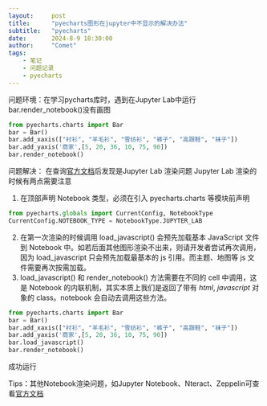 ```yaml
---
layout:     post
title:      "pyecharts图形在jupyter中不显示的解决办法"
subtitle:   "pyecharts"
date:       2024-8-9 18:30:00
author:     "Comet"
tags:
    - 笔记
    - 问题记录
    - pyecharts
---
```


问题环境：在学习pycharts库时，遇到在Jupyter Lab中运行bar.render_notebook()没有画图
```python
from pyecharts.charts import Bar
bar = Bar()
bar.add_xaxis(["衬衫", "羊毛衫", "雪纺衫", "裤子", "高跟鞋", "袜子"])
bar.add_yaxis('商家',[5, 20, 36, 10, 75, 90])
bar.render_notebook()
```

问题解决：
在查询<a href="https://pyecharts.org/#/zh-cn/notebook?id=jupyter-lab" target=“_blank”>官方文档</a>后发现是Jupyter Lab 渲染问题
Jupyter Lab 渲染的时候有两点需要注意
1. 在顶部声明 Notebook 类型，必须在引入 pyecharts.charts 等模块前声明
```python
from pyecharts.globals import CurrentConfig, NotebookType
CurrentConfig.NOTEBOOK_TYPE = NotebookType.JUPYTER_LAB
```
2. 在第一次渲染的时候调用 load_javascript() 会预先加载基本 JavaScript 文件到 Notebook 中。如若后面其他图形渲染不出来，则请开发者尝试再次调用，因为 load_javascript 只会预先加载最基本的 js 引用。而主题、地图等 js 文件需要再次按需加载。
3. load_javascript() 和 render_notebook() 方法需要在不同的 cell 中调用，这是 Notebook 的内联机制，其实本质上我们是返回了带有 _html_, _javascript_ 对象的 class。notebook 会自动去调用这些方法。
```python
from pyecharts.charts import Bar
bar = Bar()
bar.add_xaxis(["衬衫", "羊毛衫", "雪纺衫", "裤子", "高跟鞋", "袜子"])
bar.add_yaxis('商家',[5, 20, 36, 10, 75, 90])
bar.load_javascript()
bar.render_notebook()
```
成功运行

Tips：其他Notebook渲染问题，如Jupyter Notebook、Nteract、Zeppelin可查看<a href="https://pyecharts.org/#/zh-cn/notebook" target=“_blank”>官方文档</a>
